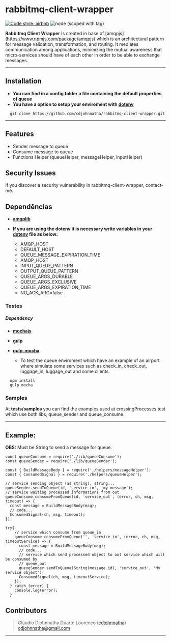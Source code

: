 # rabbitmq-client-wrapper

[![Code style: airbnb](https://img.shields.io/badge/code%20style-airbnb-blue.svg?style=flat-square)](https://github.com/airbnb/javascript)
![node (scoped with tag)](https://img.shields.io/node/v/@stdlib/stdlib/latest.svg)



 **Rabbitmq Client Wrapper** 
 Is created in base of [amqpjs] (https://www.npmjs.com/package/amqpjs) which
 is an architectural pattern for message validation, transformation, and routing. It mediates communication among applications, minimizing the mutual awareness that micro-services should have of each other in order to be able to exchange messages.


---
## Installation
* **You can find in a config folder a file containing the default properties of queue**
* **You have a option to setup your enviroment with [dotenv](https://github.com/motdotla/dotenv)**

```
  git clone https://github.com/cdjohnnatha/rabbitmq-client-wrapper.git
```
---


## Features

* Sender message to queue
* Consume message to queue
* Functions Helper (queueHelper, messageHelper, inputHelper)

## Security Issues
If you discover a security vulnerability in rabbitmq-client-wrapper, contact-me. 

## Dependências

* **[amqplib](https://www.npmjs.com/package/amqplib)**
* **If you are using the dotenv it is necessary write variables in your [dotenv](https://github.com/motdotla/dotenv) file as below:**

    * AMQP_HOST
    * DEFAULT_HOST
    * QUEUE_MESSAGE_EXPIRATION_TIME
    * AMQP_HOST
    * INPUT_QUEUE_PATTERN
    * OUTPUT_QUEUE_PATTERN
    * QUEUE_ARGS_DURABLE
    * QUEUE_ARGS_EXCLUSIVE
    * QUEUE_ARGS_EXPIRATION_TIME
    * NO_ACK_ARG=false
### Testes

#####  Dependency

* **[mochajs](https://mochajs.org/)**
* **[gulp](https://mochajs.org/)**
* **[gulp-mocha](https://mochajs.org/)**

  * To test the queue enviroment which have an example of an airport where simulate
  some services such as check_in, check_out, luggage_in, luggage_out and some clients.

```
  npm install
  gulp mocha
```

### Samples

At **tests/samples** you can find the examples used at crossingProcesses test
which use both libs, queue_sender and queue_consume.

---

## Example:
**OBS:** Must be String to send a message for queue.

```
const queueConsume = require('./lib/queueConsume');
const queueSender = require('./lib/queueSender');

const { BuildMessageBody } = require('./helpers/messageHelper');
const { ConsumedSignal } = require('./helpers/queueHelper');

// service sending object (as string), string...
queueSender.sendToQueue(id, 'service_in', 'my message');
// service waiting processed informations from out 
queueConsume.consumeFromQueue(id, `service_out`, (error, ch, msg, timeout) => {
  const message = BuildMessageBody(msg);
  // code...
  ConsumedSignal(ch, msg, timeout);
});

try{
    // service which consume from queue_in
    queueConsume.consumeFromQueue('', 'service_in', (error, ch, msg, timeoutService) => {
      const message = BuildMessageBody(msg);
      // code...
      // service which send processed object to out service which will be consumed by 
      // queue_out
      queueSender.sendToQueue(String(message.id), 'service_out', 'My service object');
      ConsumedSignal(ch, msg, timeoutService);
    });
  } catch (error) {
    console.log(error);
  }

```


## Contributors

> Claudio Djohnnatha Duarte Lourenço ([cdjohnnatha](https://github.com/cdjohnnatha)) cdjohnnatha@gmail.com

---
